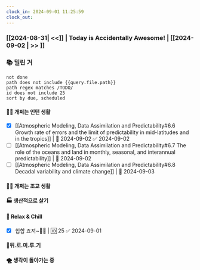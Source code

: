 ```yaml
---
clock_in: 2024-09-01 11:25:59
clock_out: 
---
```

### [[2024-08-31| <<]] | **Today is Accidentally Awesome!** | [[2024-09-02 | >> ]]

### 📚 밀린 거
```tasks
not done 
path does not include {{query.file.path}}
path regex matches /TODO/
id does not include 25
sort by due, scheduled
```

#### 🤦‍♂️ 개쩌는 인턴 생활
- [x] [[Atmospheric Modeling, Data Assimilation and Predictability#6.6 Growth rate of errors and the limit of predictability in mid-latitudes and in the tropics]] | 📅 2024-09-02 ✅ 2024-09-02
- [ ] [[Atmospheric Modeling, Data Assimilation and Predictability#6.7 The role of the oceans and land in monthly, seasonal, and interannual predictability]] | 📅 2024-09-02 
- [ ] [[Atmospheric Modeling, Data Assimilation and Predictability#6.8 Decadal variability and climate change]] | 📅 2024-09-03

#### 👨‍🏫 개쩌는 조교 생활


#### 🏭 생산적으로 살기

#### 🍻 Relax & Chill 
- [x] 힙합 죠져~🤸‍♂️ | 🆔 25 ✅ 2024-09-01


#### 💨뒤.로.미.루.기

#### 🌪 생각이 돌아가는 중